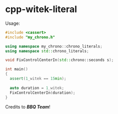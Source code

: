 # cpp-witek-literal
Usage:

```cpp
#include <cassert>
#include "my_chrono.h"

using namespace my_chrono::chrono_literals;
using namespace std::chrono_literals;

void FixControlCenterIn(std::chrono::seconds s);

int main()
{
  assert(1_witek == 15min);
  
  auto duration = 1_witek;
  FixControlCenterIn(duration);
}
```

Credits to ***BBQ Team***!
